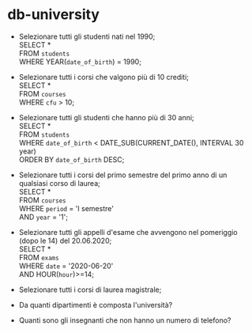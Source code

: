 # db-university

- Selezionare tutti gli studenti nati nel 1990; <br>
SELECT * <br>
FROM `students` <br>
WHERE YEAR(`date_of_birth`) = 1990; <br>

- Selezionare tutti i corsi che valgono più di 10 crediti; <br>
SELECT * <br>
FROM `courses` <br>
WHERE `cfu` > 10; <br>

- Selezionare tutti gli studenti che hanno più di 30 anni; <br>
SELECT * <br>
FROM `students` <br>
WHERE `date_of_birth` < DATE_SUB(CURRENT_DATE(), INTERVAL 30 year) <br>
ORDER BY `date_of_birth` DESC; <br>

- Selezionare tutti i corsi del primo semestre del primo anno di un qualsiasi corso di laurea; <br>
SELECT * <br>
FROM `courses` <br>
WHERE `period` = 'I semestre' <br>
AND `year` = '1'; <br>

- Selezionare tutti gli appelli d'esame che avvengono nel pomeriggio (dopo le 14) del 20.06.2020; <br>
SELECT * <br>
FROM `exams` <br>
WHERE `date` = '2020-06-20' <br>
AND HOUR(`hour`)>=14; <br>

- Selezionare tutti i corsi di laurea magistrale;


- Da quanti dipartimenti è composta l'università?


- Quanti sono gli insegnanti che non hanno un numero di telefono?
